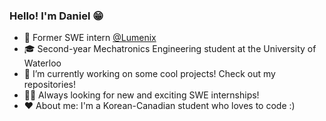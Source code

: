 ### Hello! I'm Daniel 😁

- 👷 Former SWE intern [@Lumenix](https://lumenix.com/)
- 🎓 Second-year Mechatronics Engineering student at the University of Waterloo
- 🔨 I’m currently working on some cool projects! Check out my repositories!
- 🤝🏻 Always looking for new and exciting SWE internships! 
- ❤ About me: I'm a Korean-Canadian student who loves to code :)

